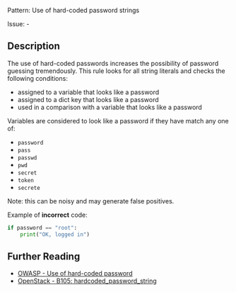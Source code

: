 Pattern: Use of hard-coded password strings

Issue: -

## Description

The use of hard-coded passwords increases the possibility of password guessing
tremendously. This rule looks for all string literals and checks the
following conditions:

  - assigned to a variable that looks like a password
  - assigned to a dict key that looks like a password
  - used in a comparison with a variable that looks like a password

Variables are considered to look like a password if they have match any one
of:

  - `password`
  - `pass`
  - `passwd`
  - `pwd`
  - `secret`
  - `token`
  - `secrete`

Note: this can be noisy and may generate false positives.


Example of **incorrect** code:

```python
if password == "root":
	print("OK, logged in")
```

## Further Reading

* [OWASP - Use of hard-coded password](https://www.owasp.org/index.php/Use_of_hard-coded_password)
* [OpenStack - B105: hardcoded_password_string](https://docs.openstack.org/developer/bandit/plugins/hardcoded_password_string.html)
